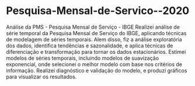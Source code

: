 # Pesquisa-Mensal-de-Servico--2020
Análise da PMS - Pesquisa Mensal de Serviço - IBGE
Realizei análise de série temporal da Pesquisa Mensal de Serviço do IBGE, aplicando técnicas de modelagem de séries temporais. Alem disso, fiz a análise exploratória dos dados, identifica tendências e sazonalidade, e aplica técnicas de diferenciação e transformação para tornar os dados estacionários. Estimei modelos de séries temporais, incluindo modelos de suavização exponencial, onde selecionei o melhor modelo com base nos critérios de informação. Realizei diagnóstico e validação do modelo, e produzi gráficos para visualizar os resultados.
